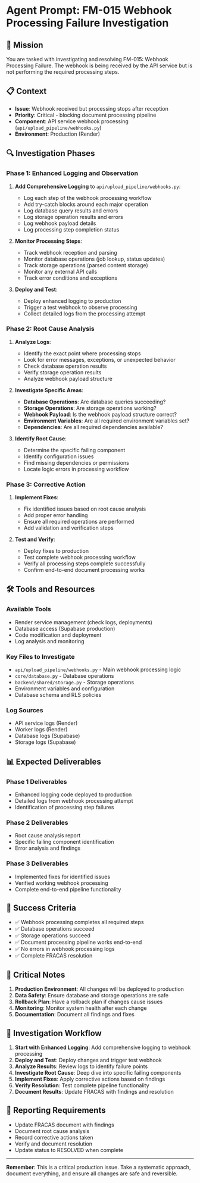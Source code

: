 # Agent Prompt: FM-015 Webhook Processing Failure Investigation

## 🎯 **Mission**
You are tasked with investigating and resolving FM-015: Webhook Processing Failure. The webhook is being received by the API service but is not performing the required processing steps.

## 📋 **Context**
- **Issue**: Webhook received but processing stops after reception
- **Priority**: Critical - blocking document processing pipeline
- **Component**: API service webhook processing (`api/upload_pipeline/webhooks.py`)
- **Environment**: Production (Render)

## 🔍 **Investigation Phases**

### **Phase 1: Enhanced Logging and Observation**
1. **Add Comprehensive Logging** to `api/upload_pipeline/webhooks.py`:
   - Log each step of the webhook processing workflow
   - Add try-catch blocks around each major operation
   - Log database query results and errors
   - Log storage operation results and errors
   - Log webhook payload details
   - Log processing step completion status

2. **Monitor Processing Steps**:
   - Track webhook reception and parsing
   - Monitor database operations (job lookup, status updates)
   - Track storage operations (parsed content storage)
   - Monitor any external API calls
   - Track error conditions and exceptions

3. **Deploy and Test**:
   - Deploy enhanced logging to production
   - Trigger a test webhook to observe processing
   - Collect detailed logs from the processing attempt

### **Phase 2: Root Cause Analysis**
1. **Analyze Logs**:
   - Identify the exact point where processing stops
   - Look for error messages, exceptions, or unexpected behavior
   - Check database operation results
   - Verify storage operation results
   - Analyze webhook payload structure

2. **Investigate Specific Areas**:
   - **Database Operations**: Are database queries succeeding?
   - **Storage Operations**: Are storage operations working?
   - **Webhook Payload**: Is the webhook payload structure correct?
   - **Environment Variables**: Are all required environment variables set?
   - **Dependencies**: Are all required dependencies available?

3. **Identify Root Cause**:
   - Determine the specific failing component
   - Identify configuration issues
   - Find missing dependencies or permissions
   - Locate logic errors in processing workflow

### **Phase 3: Corrective Action**
1. **Implement Fixes**:
   - Fix identified issues based on root cause analysis
   - Add proper error handling
   - Ensure all required operations are performed
   - Add validation and verification steps

2. **Test and Verify**:
   - Deploy fixes to production
   - Test complete webhook processing workflow
   - Verify all processing steps complete successfully
   - Confirm end-to-end document processing works

## 🛠 **Tools and Resources**

### **Available Tools**
- Render service management (check logs, deployments)
- Database access (Supabase production)
- Code modification and deployment
- Log analysis and monitoring

### **Key Files to Investigate**
- `api/upload_pipeline/webhooks.py` - Main webhook processing logic
- `core/database.py` - Database operations
- `backend/shared/storage.py` - Storage operations
- Environment variables and configuration
- Database schema and RLS policies

### **Log Sources**
- API service logs (Render)
- Worker logs (Render)
- Database logs (Supabase)
- Storage logs (Supabase)

## 📊 **Expected Deliverables**

### **Phase 1 Deliverables**
- Enhanced logging code deployed to production
- Detailed logs from webhook processing attempt
- Identification of processing step failures

### **Phase 2 Deliverables**
- Root cause analysis report
- Specific failing component identification
- Error analysis and findings

### **Phase 3 Deliverables**
- Implemented fixes for identified issues
- Verified working webhook processing
- Complete end-to-end pipeline functionality

## 🎯 **Success Criteria**

- ✅ Webhook processing completes all required steps
- ✅ Database operations succeed
- ✅ Storage operations succeed
- ✅ Document processing pipeline works end-to-end
- ✅ No errors in webhook processing logs
- ✅ Complete FRACAS resolution

## 🚨 **Critical Notes**

1. **Production Environment**: All changes will be deployed to production
2. **Data Safety**: Ensure database and storage operations are safe
3. **Rollback Plan**: Have a rollback plan if changes cause issues
4. **Monitoring**: Monitor system health after each change
5. **Documentation**: Document all findings and fixes

## 🔄 **Investigation Workflow**

1. **Start with Enhanced Logging**: Add comprehensive logging to webhook processing
2. **Deploy and Test**: Deploy changes and trigger test webhook
3. **Analyze Results**: Review logs to identify failure points
4. **Investigate Root Cause**: Deep dive into specific failing components
5. **Implement Fixes**: Apply corrective actions based on findings
6. **Verify Resolution**: Test complete pipeline functionality
7. **Document Results**: Update FRACAS with findings and resolution

## 📝 **Reporting Requirements**

- Update FRACAS document with findings
- Document root cause analysis
- Record corrective actions taken
- Verify and document resolution
- Update status to RESOLVED when complete

---

**Remember**: This is a critical production issue. Take a systematic approach, document everything, and ensure all changes are safe and reversible.

